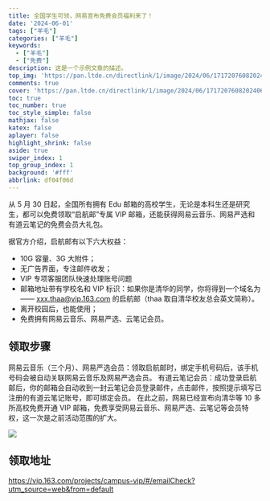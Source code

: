 ```yaml
---
title: 全国学生可领，网易宣布免费会员福利来了！
date: '2024-06-01'
tags: ["羊毛"]
categories: ["羊毛"]
keywords: 
  - ["羊毛"]
  - ["免费"]
description: 这是一个示例文章的描述。
top_img: 'https://pan.ltde.cn/directlink/1/image/2024/06/17172076082024060102064840.png'
comments: true
cover: 'https://pan.ltde.cn/directlink/1/image/2024/06/17172076082024060102064840.png'
toc: true
toc_number: true
toc_style_simple: false
mathjax: false
katex: false
aplayer: false
highlight_shrink: false
aside: true
swiper_index: 1
top_group_index: 1
background: '#fff'
abbrlink: df04f06d
---
```



从 5 月 30 日起，全国所有拥有 Edu 邮箱的高校学生，无论是本科生还是研究生，都可以免费领取“启航邮”专属 VIP 邮箱，还能获得网易云音乐、网易严选和有道云笔记的免费会员大礼包。

据官方介绍，启航邮有以下六大权益：

- 10G 容量、3G 大附件；
- 无广告界面，专注邮件收发；
- VIP 专项客服团队快速处理账号问题
- 邮箱地址带有学校名和 VIP 标识：如果你是清华的同学，你将得到一个域名为 —— xxx.thaa@vip.163.com 的启航邮（thaa 取自清华校友总会英文简称）。
- 离开校园后，也能使用；
- 免费拥有网易云音乐、网易严选、云笔记会员。
## 领取步骤
网易云音乐（三个月）、网易严选会员：领取启航邮时，绑定手机号码后，该手机号码会被自动关联网易云音乐及网易严选会员。
有道云笔记会员：成功登录启航邮后，你的邮箱会自动收到一封云笔记会员登录邮件，点击邮件，按照提示填写已注册的有道云笔记账号，即可绑定会员。
在此之前，网易已经宣布向清华等 10 多所高校免费开通 VIP 邮箱，免费享受网易云音乐、网易严选、云笔记等会员特权，这一次是之前活动范围的扩大。

![](https://pan.ltde.cn/directlink/1/image/2024/06/17172076102024060102065062.jpeg)

## 领取地址
https://vip.163.com/projects/campus-vip/#/emailCheck?utm_source=web&from=default